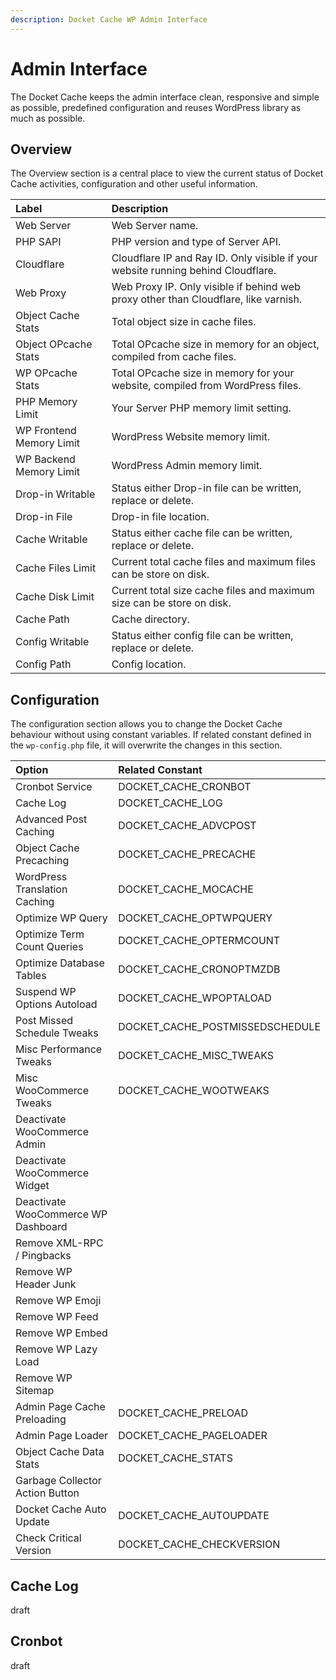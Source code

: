 ```yaml
---
description: Docket Cache WP Admin Interface
---
```


# Admin Interface

The Docket Cache keeps the admin interface clean, responsive and simple as possible, predefined configuration and reuses WordPress library as much as possible.

## Overview

The Overview section is a central place to view the current status of Docket Cache activities, configuration and other useful information.

| Label | Description |
| :--- | :--- |
| Web Server | Web Server name. |
| PHP SAPI | PHP version and type of Server API. |
| Cloudflare | Cloudflare IP and Ray ID. Only visible if your website running behind Cloudflare. |
| Web Proxy | Web Proxy IP. Only visible if behind web proxy other than Cloudflare, like varnish. |
| Object Cache Stats | Total object size in cache files. |
| Object OPcache Stats | Total OPcache size in memory for an object, compiled from cache files. |
| WP OPcache Stats | Total OPcache size in memory for your website, compiled from WordPress files. |
| PHP Memory Limit | Your Server PHP memory limit setting. |
| WP Frontend Memory Limit | WordPress Website memory limit. |
| WP Backend Memory Limit | WordPress Admin memory limit. |
| Drop-in Writable | Status either Drop-in file can be written, replace or delete. |
| Drop-in File | Drop-in file location. |
| Cache Writable | Status either cache file can be written, replace or delete. |
| Cache Files Limit | Current total cache files and maximum files can be store on disk. |
| Cache Disk Limit | Current total size cache files and maximum size can be store on disk. |
| Cache Path | Cache directory. |
| Config Writable | Status either config file can be written, replace or delete. |
| Config Path | Config location. |

## Configuration

The configuration section allows you to change the Docket Cache behaviour without using constant variables. If related constant defined in the `wp-config.php` file, it will overwrite the changes in this section.

| Option | Related Constant |
| :--- | :--- |
| Cronbot Service | DOCKET\_CACHE\_CRONBOT |
| Cache Log | DOCKET\_CACHE\_LOG |
| Advanced Post Caching | DOCKET\_CACHE\_ADVCPOST |
| Object Cache Precaching | DOCKET\_CACHE\_PRECACHE |
| WordPress Translation Caching | DOCKET\_CACHE\_MOCACHE |
| Optimize WP Query | DOCKET\_CACHE\_OPTWPQUERY |
| Optimize Term Count Queries | DOCKET\_CACHE\_OPTERMCOUNT |
| Optimize Database Tables | DOCKET\_CACHE\_CRONOPTMZDB |
| Suspend WP Options Autoload | DOCKET\_CACHE\_WPOPTALOAD |
| Post Missed Schedule Tweaks | DOCKET\_CACHE\_POSTMISSEDSCHEDULE |
| Misc Performance Tweaks | DOCKET\_CACHE\_MISC\_TWEAKS |
| Misc WooCommerce Tweaks | DOCKET\_CACHE\_WOOTWEAKS |
| Deactivate WooCommerce Admin |  |
| Deactivate WooCommerce Widget |  |
| Deactivate WooCommerce WP Dashboard |  |
| Remove XML-RPC / Pingbacks |  |
| Remove WP Header Junk |  |
| Remove WP Emoji |  |
| Remove WP Feed |  |
| Remove WP Embed |  |
| Remove WP Lazy Load |  |
| Remove WP Sitemap |  |
| Admin Page Cache Preloading | DOCKET\_CACHE\_PRELOAD |
| Admin Page Loader | DOCKET\_CACHE\_PAGELOADER |
| Object Cache Data Stats | DOCKET\_CACHE\_STATS |
| Garbage Collector Action Button |  |
| Docket Cache Auto Update | DOCKET\_CACHE\_AUTOUPDATE |
| Check Critical Version | DOCKET\_CACHE\_CHECKVERSION |

## Cache Log

draft

## Cronbot

draft



